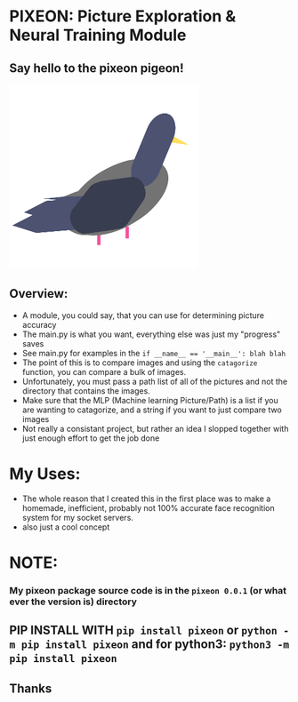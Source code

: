 # PIXEON: Picture Exploration & Neural Training Module
## Say hello to the pixeon pigeon!
![Pixeon Pigeon](https://github.com/Loganius-II/Pixeon/blob/main/PIXEON_PIGEON.png)
## Overview:
   - A module, you could say, that you can use for determining picture accuracy
   - The main.py is what you want, everything else was just my "progress" saves
   - See main.py for examples in the `if __name__ == '__main__': blah blah`
   - The point of this is to compare images and using the `catagorize` function, you can compare a bulk of images.
   - Unfortunately, you must pass a path list of all of the pictures and not the directory that contains the images.
   - Make sure that the MLP (Machine learning Picture/Path) is a list if you are wanting to catagorize, and a string if you want to just compare two images
   - Not really a consistant project, but rather an idea I slopped together with just enough effort to get the job done

# My Uses:
 - The whole reason that I created this in the first place was to make a homemade, inefficient, probably not 100% accurate face recognition system for my socket servers.
 - also just a cool concept
# NOTE:
### My pixeon package source code is in the `pixeon 0.0.1` (or what ever the version is) directory
## PIP INSTALL WITH `pip install pixeon` or `python -m pip install pixeon` and for python3: `python3 -m pip install pixeon` 
## Thanks
